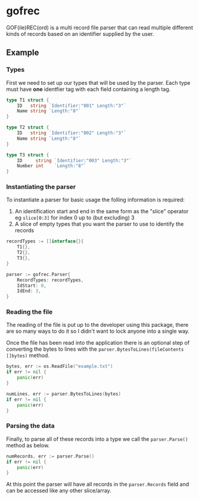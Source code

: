 # gofrec

GOF(ile)REC(ord) is a multi record file parser that can read multiple different kinds of records based on an identifier supplied by the user.

## Example

### Types
First we need to set up our types that will be used by the parser. Each type must have **one** identfier tag with each field containing a length tag.

```go
type T1 struct {
	ID   string `Identifier:"001" Length:"3"`
	Name string `Length:"8"`
}

type T2 struct {
	ID   string `Identifier:"002" Length:"3"`
	Name string `Length:"8"`
}

type T3 struct {
	ID     string `Identifier:"003" Length:"3"`
	Number int    `Length:"8"`
}
```

### Instantiating the parser

To instantiate a parser for basic usage the folling information is required: 

1. An identification start and end in the same form as the "slice" operator eg `slice[0:3]` for index 0 up to (but excluding) 3
2. A slice of empty types that you want the parser to use to identify the records

```go
recordTypes := []interface{}{
    T1{},
    T2{},
    T3{},
}

parser := gofrec.Parser{
    RecordTypes: recordTypes,
    IdStart: 0,
    IdEnd: 3,
}
```

### Reading the file

The reading of the file is put up to the developer using this package, there are so many ways to do it so I didn't want to lock anyone into a single way.

Once the file has been read into the application there is an optional step of converting the bytes to lines with the `parser.BytesToLines(fileContents []bytes)` method. 

```go
bytes, err := os.ReadFile("example.txt")
if err != nil {
    panic(err)
}

numLines, err := parser.BytesToLines(bytes)
if err != nil {
    panic(err)
}
```

### Parsing the data

Finally, to parse all of these records into a type we call the `parser.Parse()` method as below.

```go
numRecords, err := parser.Parse()
if err != nil {
    panic(err)
}
```

At this point the parser will have all records in the `parser.Records` field and can be accessed like any other slice/array.